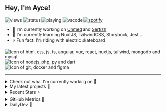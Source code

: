 ## Hey, I'm Ayce!
![views](https://komarev.com/ghpvc/?username=Ayce45)
![status](https://nocache.advaith.workers.dev?url=https://img.shields.io/endpoint?url=https://dev.discordprofiles.me/api/badge/status/538785123987095556?simple=true)
![playing](https://nocache.advaith.workers.dev?url=https://img.shields.io/endpoint?url=https://dev.discordprofiles.me/api/badge/playing/538785123987095556)
![vscode](https://nocache.advaith.workers.dev?url=https://img.shields.io/endpoint?url=https://dev.discordprofiles.me/api/badge/vscode/538785123987095556)
[![spotify](https://nocache.advaith.workers.dev?url=https://img.shields.io/endpoint?url=https://dev.discordprofiles.me/api/badge/spotify/538785123987095556)](https://dev.discordprofiles.me/openspotify/538785123987095556)

- 🔭 I’m currently working on <a href="https://link-u.nified.com/">Unified</a> and <a href="https://sertizh.fr/">Sertizh</a>
- 🌱 I’m currently learning NuxtJS, TailwindCSS, Storybook, Jest ...
- ⚡ Fun fact: I'm riding with electric skateboard

<div>
  <img src="https://skillicons.dev/icons?i=html,css,js,ts,angular,vue,react,nuxtjs,tailwind,mongodb,mysql" alt="Icon of html, css, js, ts, angular, vue, react, nuxtjs, tailwind, mongodb and mysql">
</div>
<div>
  <img src="https://skillicons.dev/icons?i=nodejs,php,py,dart" alt="Icon of nodejs, php, py and dart">
</div>
<div>
  <img src="https://skillicons.dev/icons?i=git,docker,figma" alt="Icon of git, docker and figma">
</div>

<hr>

<details>
  <summary>Check out what I'm currently working on 👷</summary>
  

- [Ayce45/flutter-business-card](https://github.com/Ayce45/flutter-business-card) - Business card in flutter (1 month ago)
- [Ayce45/next-iceandfire](https://github.com/Ayce45/next-iceandfire) - App in react with the ice and fire api (1 month ago)
- [Ayce45/next-trello](https://github.com/Ayce45/next-trello) - NextJS Trello Clone (1 month ago)
- [Ayce45/Ayce45.github.io](https://github.com/Ayce45/Ayce45.github.io) - My personal website (2 months ago)
- [Ayce45/expenses-chart-component](https://github.com/Ayce45/expenses-chart-component) - Expenses chart component (3 months ago)
</details>

<details>
  <summary>My latest projects 🌱</summary>
  

- [Ayce45/next-iceandfire](https://github.com/Ayce45/next-iceandfire) - App in react with the ice and fire api
- [Ayce45/next-trello](https://github.com/Ayce45/next-trello) - NextJS Trello Clone
- [Ayce45/expenses-chart-component](https://github.com/Ayce45/expenses-chart-component) - Expenses chart component
- [Ayce45/profile-card-component](https://github.com/Ayce45/profile-card-component) - Profile card component
- [Ayce45/qr-code-component](https://github.com/Ayce45/qr-code-component) - QR code component
</details>

<details>
  <summary>Recent Stars ⭐</summary>
  

- [dailydotdev/daily](https://github.com/dailydotdev/daily) - daily.dev is where developers grow together 👩🏽‍💻 👨‍💻 (3 months ago)
- [nrwl/nx](https://github.com/nrwl/nx) - Smart, Fast and Extensible Build System (5 months ago)
- [jacebrowning/memegen](https://github.com/jacebrowning/memegen) - The free and open source API to generate memes. (7 months ago)
- [sertizh/commercial-meeting](https://github.com/sertizh/commercial-meeting) - Commercial Meeting Programm (9 months ago)
- [sertizh/clubsystem](https://github.com/sertizh/clubsystem) - Club Management System ... (9 months ago)
</details>

<details>
  <summary>GitHub Metrics 🌊</summary>
  
  <img align="center" src="/github-metrics.svg" alt="Metrics" width="400">
</details>

<details>
  <summary>DailyDev 📖</summary>
  
  <a href="https://app.daily.dev/Ayce"><img src="https://api.daily.dev/devcards/6f27abf04ef249b1a106e3ddb7e7cda4.png?r=tkh" width="400" alt="Evan JUGE's Dev Card"/></a>
</details>
